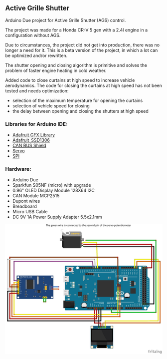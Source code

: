 ## Active Grille Shutter
Arduino Due project for Active Grille Shutter (AGS) control.

The project was made for a Honda CR-V 5 gen with a 2.4l engine in a configuration without AGS.

Due to circumstances, the project did not get into production, there was no longer a need for it. This is a beta version of the project, in which a lot can be optimized and/or rewritten.

The shutter opening and closing algorithm is primitive and solves the problem of faster engine heating in cold weather.

Added code to close curtains at high speed to increase vehicle aerodynamics. The code for closing the curtains at high speed has not been tested and needs optimization:
- selection of the maximum temperature for opening the curtains
- selection of vehicle speed for closing
- the delay between opening and closing the shutters at high speed

### Libraries for Arduino IDE:
- [Adafruit GFX Library](https://github.com/adafruit/Adafruit-GFX-Library)
- [Adafruit_SSD1306](https://github.com/adafruit/Adafruit_SSD1306)
- [CAN BUS Shield](https://github.com/Seeed-Studio/CAN_BUS_Shield)
- [Servo](https://www.arduino.cc/reference/en/libraries/servo/)
- [SPI](https://www.arduino.cc/en/reference/SPI)

### Hardware:
- Arduino Due
- Sparkfun S05NF (micro) with upgrade
- 0.96" OLED Display Module 128X64 I2C
- CAN Module MCP2515
- Dupont wires
- Breadboard
- Micro USB Cable
- DC 9V 1A Power Supply Adapter 5.5x2.1mm

![scheme](sketch/sketch.jpg)